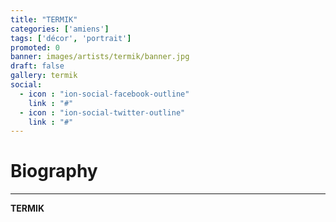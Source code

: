 ```yaml
---
title: "TERMIK"
categories: ['amiens']
tags: ['décor', 'portrait']
promoted: 0
banner: images/artists/termik/banner.jpg
draft: false
gallery: termik
social:
  - icon : "ion-social-facebook-outline"
    link : "#"
  - icon : "ion-social-twitter-outline"
    link : "#"
---
```


# Biography
---

**TERMIK**